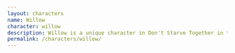 ```yaml
---
layout: characters
name: Willow
character: willow
description: Willow is a unique character in Don't Starve Together in that she starts with a lighter, which can be used to light fires and set enemies and objects on fire. However, she has a lower sanity threshold than other characters and is more susceptible to insanity-related effects.
permalink: /characters/willow/
---
```

